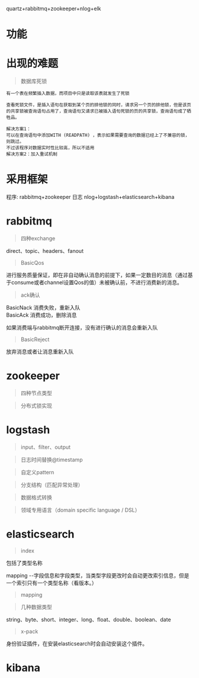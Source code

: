 quartz+rabbitmq+zookeeper+nlog+elk

# 功能

# 出现的难题

>数据库死锁

    有一个表在频繁插入数据，而项目中只是读取该表就发生了死锁
    
    查看死锁文件，是插入语句在获取到某个页的排他锁的同时，请求另一个页的排他锁，但是该页的共享锁被查询语句占用了，查询语句又请求已被插入语句死锁的页的共享锁，查询语句成了牺牲品。

    解决方案1：
    可以在查询语句中添加WITH (READPATH) ，表示如果需要查询的数据已经上了不兼容的锁，则跳过。
    不过该程序对数据实时性比较高，所以不适用
    解决方案2：加入重试机制
# 采用框架
程序:
rabbitmq+zookeeper
日志
nlog+logstash+elasticsearch+kibana


# rabbitmq


>四种exchange

direct、topic、headers、fanout

>BasicQos 

进行服务质量保证，即在非自动确认消息的前提下，如果一定数目的消息（通过基于consume或者channel设置Qos的值）未被确认前，不进行消费新的消息。

>ack确认

BasicNack 消费失败，重新入队  
BasicAck 消费成功，删除消息   

如果消费端与rabbitmq断开连接，没有进行确认的消息会重新入队

>BasicReject

放弃消息或者让消息重新入队

# zookeeper
>四种节点类型

>分布式锁实现

# logstash
>input、filter、output

>日志时间替换@timestamp

>自定义pattern

>分支结构（匹配异常处理）

>数据格式转换

>领域专用语言（domain specific language / DSL） 

# elasticsearch
>index

包括了类型名称

mapping --字段信息和字段类型，当类型字段更改时会自动更改索引信息，但是一个索引只有一个类型名称（看版本。）

>mapping

>几种数据类型

string、byte、short、integer、long、float、double、boolean、date
>x-pack

身份验证插件，在安装elasticsearch时会自动安装这个插件。


# kibana